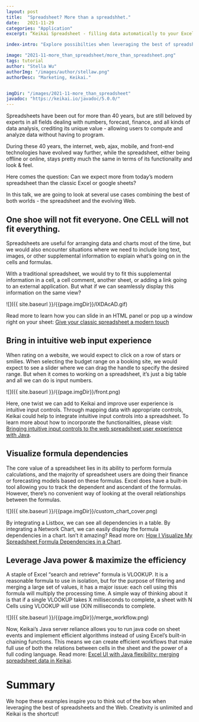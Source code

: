 ```yaml
---
layout: post
title:  "Spreadsheet? More than a spreadshhet."
date:   2021-11-29
categories: "Application"
excerpt: “Keikai Spreadsheet - filling data automatically to your Excel templates.”

index-intro: "Explore possibilties when leveraging the best of spreadsheet."

image: "2021-11-more_than_spreadsheet/more_than_spreadsheet.png"
tags: tutorial
author: "Stella Wu"
authorImg: "/images/author/stellaw.png"
authorDesc: "Marketing, Keikai."


imgDir: "/images/2021-11-more_than_spreadsheet"
javadoc: "https://keikai.io/javadoc/5.0.0/"
---
```

<!--
images come from https://drive.google.com/open?id=17EEz_BuTVsTSeAA3a8AakyMspVSd_OEb made with draw.io
-->

Spreadsheets have been out for more than 40 years, but are still beloved by experts in all fields dealing with numbers, forecast, finance, and all kinds of data analysis, crediting its unique value - allowing users to compute and analyze data without having to program. 

During these 40 years, the internet, web, ajax, mobile, and front-end technologies have evolved way further, while the spreadsheet, either being offline or online, stays pretty much the same in terms of its functionality and look & feel.

Here comes the question: Can we expect more from today’s modern spreadsheet than the classic Excel or google sheets?

In this talk, we are going to look at several use cases combining the best of both worlds - the spreadsheet and the evolving Web.


## One shoe will not fit everyone. One CELL will not fit everything.

Spreadsheets are useful for arranging data and charts most of the time, but we would also encounter situations where we need to include long text, images, or other supplemental information to explain what’s going on in the cells and formulas.

With a traditional spreadsheet, we would try to fit this supplemental information in a cell, a cell comment, another sheet, or adding a link going to an external application. But what if we can seamlessly display this information on the same view?

![]({{ site.baseurl }}/{{page.imgDir}}/lXDAcAD.gif)


Read more to learn how you can slide in an HTML panel or pop up a window right on your sheet:
<a href="https://keikai.io/blog/p/Give-your-classic-spreadsheet-a-modern-touch.html/" target="_blank">Give your classic spreadsheet a modern touch</a> 


## Bring in intuitive web input experience

When rating on a website, we would expect to click on a row of stars or smilies. When selecting the budget range on a booking site, we would expect to see a slider where we can drag the handle to specify the desired range. But when it comes to working on a spreadsheet, it’s just a big table and all we can do is input numbers.

![]({{ site.baseurl }}/{{page.imgDir}}/front.png)

Here, one twist we can add to Keikai and improve user experience is intuitive input controls. Through mapping data with appropriate controls, Keikai could help to integrate intuitive input controls into a spreadsheet. To learn more about how to incorporate the functionalities, please visit: <a href="https://keikai.io/blog/p/insheet-control.html" target="_blank">Bringing intuitive input controls to the web spreadsheet user experience with Java</a>.


## Visualize formula dependencies

The core value of a spreadsheet lies in its ability to perform formula calculations, and the majority of spreadsheet users are doing their finance or forecasting models based on these formulas. Excel does have a built-in tool allowing you to track the dependent and ascendant of the formulas. However, there’s no convenient way of looking at the overall relationships between the formulas.

![]({{ site.baseurl }}/{{page.imgDir}}/custom_chart_cover.png)

By integrating a Listbox, we can see all dependencies in a table. By integrating a Network Chart, we can easily display the formula dependencies in a chart. Isn’t it amazing?
Read more on: <a href="https://keikai.io/blog/p/visualize-spreadsheet-formula.html" target="_blank">How I Visualize My Spreadsheet Formula Dependencies in a Chart</a>.


## Leverage Java power & maximize the efficiency
 A staple of Excel “search and retrieve” formula is VLOOKUP. It is a reasonable formula to use in isolation, but for the purpose of filtering and merging a large set of values, it has a major issue: each cell using this formula will multiply the processing time. A simple way of thinking about it is that if a single VLOOKUP takes X milliseconds to complete, a sheet with N Cells using VLOOKUP will use (X)N milliseconds to complete.

![]({{ site.baseurl }}/{{page.imgDir}}/merge_workflow.png)

Now, Keikai’s Java server reliance allows you to run java code on sheet events and implement efficient algorithms instead of using Excel’s built-in chaining functions. This means we can create efficient workflows that make full use of both the relations between cells in the sheet and the power of a full coding language. Read more: <a href="https://keikai.io/blog/p/budget-merge.html" target="_blank">Excel UI with Java flexibility: merging spreadsheet data in Keikai</a>.

# Summary
We hope these examples inspire you to think out of the box when leveraging the best of spreadsheets and the Web. Creativity is unlimited and Keikai is the shortcut! 



[jekyll]:      http://jekyllrb.com
[jekyll-gh]:   https://github.com/jekyll/jekyll
[jekyll-help]: https://github.com/jekyll/jekyll-help
